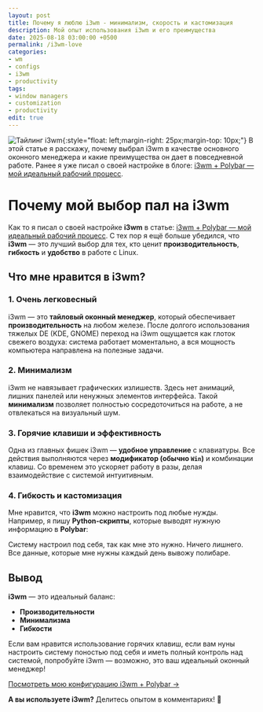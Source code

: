 ```yaml
---
layout: post
title: Почему я люблю i3wm - минимализм, скорость и кастомизация
description: Мой опыт использования i3wm и его преимущества
date: 2025-08-18 03:00:00 +0500
permalink: /i3wm-love
categories: 
- wm
- configs
- i3wm
- productivity
tags:
- window managers
- customization
- productivity
edit: true
---
```

![Тайлинг i3wm](../img/i3wm_polybar.jpg){:style="float: left;margin-right: 25px;margin-top: 10px;"} В этой статье я расскажу, почему выбрал i3wm в качестве основного оконного менеджера и какие преимущества он дает в повседневной работе. Ранее я уже писал о своей настройке в блоге: [i3wm + Polybar — мой идеальный рабочий процесс](https://ordanax.github.io/i3wm_polybar).

# Почему мой выбор пал на i3wm

Как то я писал о своей настройке **i3wm** в статье: [i3wm + Polybar — мой идеальный рабочий процесс](https://ordanax.github.io/i3wm_polybar). С тех пор я ещё больше убедился, что **i3wm** — это лучший выбор для тех, кто ценит **производительность**, **гибкость** и **удобство** в работе с Linux.

## Что мне нравится в i3wm?

### 1. Очень легковесный
i3wm — это **тайловый оконный менеджер**, который обеспечивает **производительность** на любом железе. После долгого использования тяжелых DE (KDE, GNOME) переход на i3wm ощущается как глоток свежего воздуха: система работает моментально, а вся мощность компьютера направлена на полезные задачи.

### 2. Минимализм
i3wm не навязывает графических излишеств. Здесь нет анимаций, лишних панелей или ненужных элементов интерфейса. Такой **минимализм** позволяет полностью сосредоточиться на работе, а не отвлекаться на визуальный шум.

### 3. Горячие клавиши и эффективность
Одна из главных фишек i3wm — **удобное управление** с клавиатуры. Все действия выполняются через **модификатор (обычно `Win`)** и комбинации клавиш. Со временем это ускоряет работу в разы, делая взаимодействие с системой интуитивным.

### 4. Гибкость и кастомизация
Мне нравится, что **i3wm** можно настроить под любые нужды. Например, я пишу **Python-скрипты**, которые выводят нужную информацию в **Polybar**:

Систему настроил под себя, так как мне это нужно. Ничего лишнего. Все данные, которые мне нужны каждый день вывожу полибаре.

## Вывод

**i3wm** — это идеальный баланс:
- **Производительности**
- **Минимализма** 
- **Гибкости**

Если вам нравится использование горячих клавиш, если вам нуны настроить систему поностью под себя и иметь полный контроль над системой, попробуйте i3wm — возможно, это ваш идеальный оконный менеджер!

[Посмотреть мою конфигурацию i3wm + Polybar →](https://ordanax.github.io/i3wm_polybar)

**А вы используете i3wm?** Делитесь опытом в комментариях! 🚀